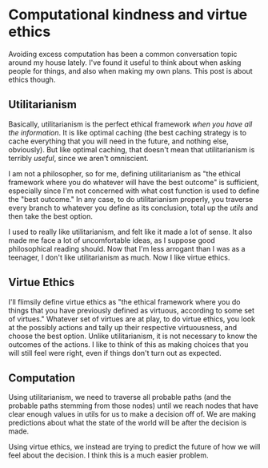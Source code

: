 
# Computational kindness and virtue ethics

Avoiding excess computation has been a common conversation topic around
my house lately. I've found it useful to think about when asking people for things,
and also when making my own plans. This post is about ethics though.

## Utilitarianism

Basically, utilitarianism is the perfect ethical framework _when you have all the information_.
It is like optimal caching (the best caching strategy is to cache everything that you will
need in the future, and nothing else, obviously). But like optimal caching, that doesn't
mean that utilitarianism is terribly _useful_, since we aren't omniscient.

I am not a philosopher, so for me, defining utilitarianism as "the ethical framework where
you do whatever will have the best outcome" is sufficient, especially since I'm not concerned
with what cost function is used to define the "best outcome." In any case, to do
utilitarianism properly, you traverse every branch to whatever you define as its conclusion,
total up the _utils_ and then take the best option.

I used to really like utilitarianism, and felt like it made a lot of sense. It also made me
face a lot of uncomfortable ideas, as I suppose good philosophical reading should.
Now that I'm less arrogant than I was as a teenager, I don't like utilitarianism as much.
Now I like virtue ethics.


## Virtue Ethics

I'll flimsily define virtue ethics as "the ethical framework where you do things that you
have previously defined as virtuous, according to some set of virtues." Whatever set of virtues
are at play, to do virtue ethics, you look at the possibly actions and tally up their respective
virtuousness, and choose the best option. Unlike utilitarianism, it is not necessary to know
the outcomes of the actions. I like to think of this as making choices that you will still feel
were right, even if things don't turn out as expected.


## Computation

Using utilitarianism, we need to traverse all probable paths
(and the probable paths stemming from those nodes) until we reach nodes that
have clear enough values in utils for us to make a decision off of.
We are making predictions about what the state of the world will be after the
decision is made.

Using virtue ethics, we instead are trying to predict the future of how we
will feel about the decision. I think this is a much easier problem.

